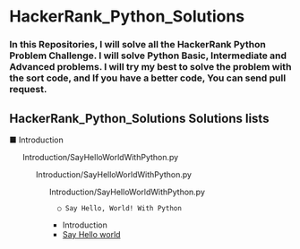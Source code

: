 # HackerRank_Python_Solutions
### In this Repositories, I will solve all the HackerRank Python Problem Challenge. I will solve Python Basic, Intermediate and Advanced problems. I will try my best to solve the problem with the sort code, and If you have a better code, You can send pull request. 
## HackerRank_Python_Solutions Solutions lists


■ Introduction 
<ul>Introduction/SayHelloWorldWithPython.py</>
      <ul>Introduction/SayHelloWorldWithPython.py</>
      <ul>Introduction/SayHelloWorldWithPython.py</>
      
      ○ Say Hello, World! With Python
      
      

- Introduction <li>[Say Hello world](Introduction/SayHelloWorldWithPython.py)</li>

